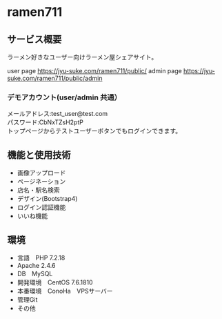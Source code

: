 <h1>ramen711</h1>

<h2>サービス概要</h2>
ラーメン好きなユーザー向けラーメン屋シェアサイト。

user page
https://jyu-suke.com/ramen711/public/
admin page
https://jyu-suke.com/ramen711/public/admin

<div>
 <h3>デモアカウント(user/admin 共通）</h3>
  メールアドレス:test_user@test.com<br>
  パスワード:CbNxTZsH2ptP<br>
  トップページからテストユーザーボタンでもログインできます。
</div>

<h2>機能と使用技術</h2>
<ul>
<li>画像アップロード</li>
<li>ページネーション</li>
<li>店名・駅名検索</li>
<li>デザイン(Bootstrap4)</li>
<li>ログイン認証機能</li>
<li>いいね機能</li>
</ul>

<h2>環境</h2>
<ul>
<li>言語　PHP 7.2.18</li>
<li>Apache 2.4.6</li>
<li>DB　MySQL</li>
<li>開発環境　CentOS 7.6.1810</li>
<li>本番環境　ConoHa　VPSサーバー</li>
<li>管理Git</li> 
<li>その他</li>
</ul>
